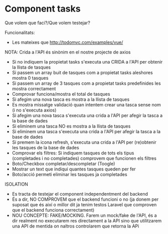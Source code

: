 # Component tasks

Que volem que faci?/Que volem testejar?

Funcionalitats:
- Les mateixes que http://todomvc.com/examples/vue/

NOTA: Crida a l'API és sinònim en el nostre projecte de axios

- Si no indiquem la propietat tasks s'executa una CRIDA a l'API per obtenir la llista de tasques
- Si passem un array buit de tasques com a propietat tasks aleshores mostra 0 tasques
- Si passem un array de 3 tasques com a propietat tasks predefinides les mostra correctament
- Comprovar funciona/mostra el total de tasques
- Si afegim una nova tasca es mostra a la llista de tasques
- Es mostra missatge validació quan intentem crear una tasca sense nom (i no s'executa axios)
- Si afegim una nova tasca s'executa una crida a l'API per afegir la tasca a la base de dades
- Si eliminem una tasca NO es mostra a la llista de tasques
- Si eliminem una tasca s'executa una crida a l'API per afegir la tasca a la base de dades
- Si premem la icona refresh, s'executa una crida a l'API per (re)obtenir les tasques de la base de dades
- Comprovar els filtres: Si indiquem tasques de tots els tipus (completades i no completades) comprovem que funcionen
els filtres
- Boto/Checkbox completar/descompletar (Toogle)
- Mostrar un text que indiqui quantes tasques queden per fer
- Boto/acció permeti eliminar les tasques ja completades

ISOLATION
- Es tracta de testejar el component independentment del backend
- És a dir, NO COMPROVEM que el backend funcioni o no (ja donem per suposat que és així o millor dit ja tenim testos 
Laravel que comproven que el backend funciona correctament)
- NOU CONCEPTE: FAKE/MOCKING. Farem un mock/fake de l'API, és a dir realment no executarem res directament a la API
sino que utilitzarem una API de mentida on naltros controlarem que retorna la APi